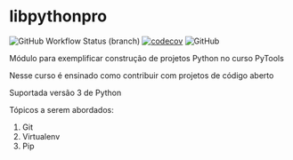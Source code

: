# libpythonpro
![GitHub Workflow Status (branch)](https://img.shields.io/github/workflow/status/felipeantonioonline/libpythonpro/libpythonpro%20CI/main)
[![codecov](https://codecov.io/gh/FelipeAntonioOnline/libpythonpro/branch/main/graph/badge.svg?token=4X4Y6RZVGU)](https://codecov.io/gh/FelipeAntonioOnline/libpythonpro)
![GitHub](https://img.shields.io/github/license/felipeantonioonline/libpythonpro)

Módulo para exemplificar construção de projetos Python no curso PyTools

Nesse curso é ensinado como contribuir com projetos de código aberto

Suportada versão 3 de Python

Tópicos a serem abordados:

1.  Git
2.  Virtualenv
3.  Pip
